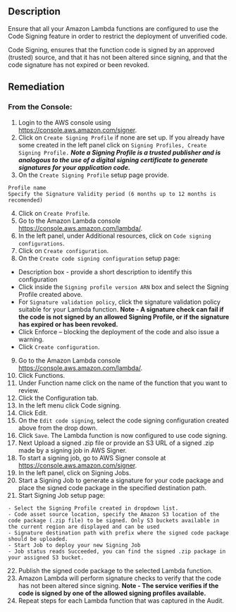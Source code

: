 ## Description

Ensure that all your Amazon Lambda functions are configured to use the Code Signing feature in order to restrict the deployment of unverified code.

Code Signing, ensures that the function code is signed by an approved (trusted) source, and that it has not been altered since signing, and that the code signature has not expired or been revoked.

## Remediation

### From the Console:

1. Login to the AWS console using https://console.aws.amazon.com/signer.
2. Click on `Create Signing Profile` if none are set up. If you already have some created in the left panel click on `Signing Profiles, Create Signing Profile.`
***Note a Signing Profile is a trusted publisher and is analogous to the use of a digital signing certificate to generate signatures for your application code.***
3. On the `Create Signing Profile` setup page provide.

```
Profile name
Specify the Signature Validity period (6 months up to 12 months is recomended)
```

4. Click on `Create Profile`.
5. Go to the Amazon Lambda console https://console.aws.amazon.com/lambda/.
6. In the left panel, under Additional resources, click on `Code signing configurations`.
7. Click on `Create configuration`.
8. On the `Create code signing configuration` setup page:
- Description box - provide a short description to identify this configuration
- Click inside the `Signing profile version ARN` box and select the Signing Profile created above.
- For `Signature validation policy`, click the signature validation policy suitable for your Lambda function.
**Note - A signature check can fail if the code is not signed by an allowed Signing Profile, or if the signature has expired or has been revoked.**
- Click Enforce – blocking the deployment of the code and also issue a warning.
- Click `Create configuration`.
9. Go to the Amazon Lambda console https://console.aws.amazon.com/lambda/.
10. Click Functions.
11. Under Function name click on the name of the function that you want to review.
12. Click the Configuration tab.
13. In the left menu click Code signing.
14. Click Edit.
15. On the `Edit code signing`, select the code signing configuration created above from the drop down.
16. Click `Save`.
The Lambda function is now configured to use code signing.
17. Next Upload a signed .zip file or provide an S3 URL of a signed .zip made by a signing job in AWS Signer.
18. To start a signing job, go to AWS Signer console at https://console.aws.amazon.com/signer.
19. In the left panel, click on Signing Jobs.
20. Start a Signing Job to generate a signature for your code package and place the signed code package in the specified destination path.
21. Start Signing Job setup page:

```
- Select the Signing Profile created in dropdown list.
- Code asset source location, specify the Amazon S3 location of the code package (.zip file) to be signed. Only S3 buckets available in the current region are displayed and can be used
- Signature destination path with prefix where the signed code package should be uploaded.
- Start Job to deploy your new Signing Job
- Job status reads Succeeded, you can find the signed .zip package in your assigned S3 bucket.
```

22. Publish the signed code package to the selected Lambda function.
23. Amazon Lambda will perform signature checks to verify that the code has not been altered since signing.
**Note - The service verifies if the code is signed by one of the allowed signing profiles available.**
24. Repeat steps for each Lambda function that was captured in the Audit.